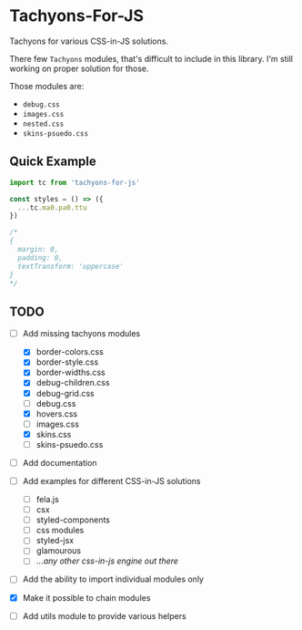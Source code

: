 # Tachyons-For-JS

Tachyons for various CSS-in-JS solutions.

There few `Tachyons` modules, that's difficult to include in this library. I'm still working on proper solution for those.

Those modules are:

- `debug.css`
- `images.css`
- `nested.css`
- `skins-psuedo.css`

## Quick Example

```js
import tc from 'tachyons-for-js'

const styles = () => ({
  ...tc.ma0.pa0.ttu
})

/* 
{
  margin: 0,
  padding: 0,
  textTransform: 'uppercase'
}
*/
```

## TODO

- [ ] Add missing tachyons modules
  - [x] border-colors.css
  - [x] border-style.css
  - [x] border-widths.css
  - [x] debug-children.css
  - [x] debug-grid.css
  - [ ] debug.css
  - [x] hovers.css
  - [ ] images.css
  - [x] skins.css
  - [ ] skins-psuedo.css

- [ ] Add documentation

- [ ] Add examples for different CSS-in-JS solutions
  - [ ] fela.js
  - [ ] csx
  - [ ] styled-components
  - [ ] css modules
  - [ ] styled-jsx
  - [ ] glamourous
  - [ ] _...any other css-in-js engine out there_

- [ ] Add the ability to import individual modules only
- [x] Make it possible to chain modules
- [ ] Add utils module to provide various helpers
